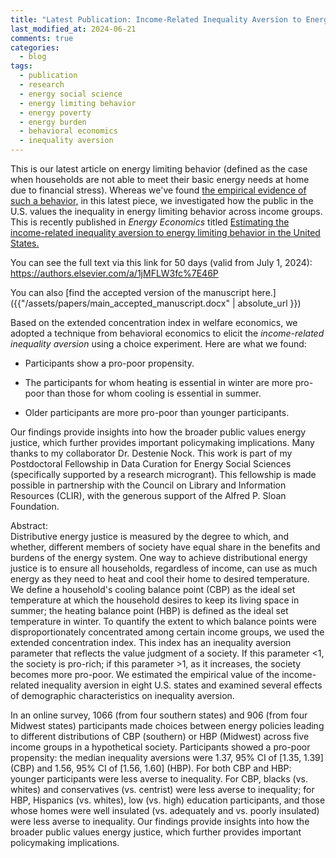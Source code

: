 ```yaml
---
title: "Latest Publication: Income-Related Inequality Aversion to Energy Limiting Behavior"
last_modified_at: 2024-06-21
comments: true
categories:
  - blog
tags:
  - publication
  - research
  - energy social science
  - energy limiting behavior
  - energy poverty
  - energy burden
  - behavioral economics
  - inequality aversion
---
```


This is our latest article on energy limiting behavior (defined as the case when households are not able to meet their basic energy needs at home due to financial stress). Whereas we've found [the empirical evidence of such a behavior,](https://doi.org/10.1016/j.enpol.2023.113748) in this latest piece, we investigated how the public in the U.S. values the inequality in energy limiting behavior across income groups. This is recently published in *Energy Economics* titled [Estimating the income-related inequality aversion to energy limiting behavior in the United States.](https://doi.org/10.1016/j.eneco.2024.107716)

You can see the full text via this link for 50 days (valid from July 1, 2024): https://authors.elsevier.com/a/1jMFLW3fc%7E46P

You can also [find the accepted version of the manuscript here.]({{"/assets/papers/main_accepted_manuscript.docx" | absolute_url }})

Based on the extended concentration index in welfare economics, we adopted a technique from behavioral economics to elicit the *income-related inequality aversion* using a choice experiment. Here are what we found:

* Participants show a pro-poor propensity.

* The participants for whom heating is essential in winter are more pro-poor than those for whom cooling is essential in summer.

* Older participants are more pro-poor than younger participants.

Our findings provide insights into how the broader public values energy justice, which further provides important policymaking implications. Many thanks to my collaborator Dr. Destenie Nock. This work is part of my Postdoctoral Fellowship in Data Curation for Energy Social Sciences (specifically supported by a research microgrant). This fellowship is made possible in partnership with the Council on Library and Information Resources (CLIR), with the generous support of the Alfred P. Sloan Foundation.

Abstract:<br>
Distributive energy justice is measured by the degree to which, and whether, different members of society have equal share in the benefits and burdens of the energy system. One way to achieve distributional energy justice is to ensure all households, regardless of income, can use as much energy as they need to heat and cool their home to desired temperature. We define a household's cooling balance point (CBP) as the ideal set temperature at which the household desires to keep its living space in summer; the heating balance point (HBP) is defined as the ideal set temperature in winter. To quantify the extent to which balance points were disproportionately concentrated among certain income groups, we used the extended concentration index. This index has an inequality aversion parameter that reflects the value judgment of a society. If this parameter <1, the society is pro-rich; if this parameter >1, as it increases, the society becomes more pro-poor. We estimated the empirical value of the income-related inequality aversion in eight U.S. states and examined several effects of demographic characteristics on inequality aversion.

In an online survey, 1066 (from four southern states) and 906 (from four Midwest states) participants made choices between energy policies leading to different distributions of CBP (southern) or HBP (Midwest) across five income groups in a hypothetical society. Participants showed a pro-poor propensity: the median inequality aversions were 1.37, 95% CI of [1.35, 1.39] (CBP) and 1.56, 95% CI of [1.56, 1.60] (HBP). For both CBP and HBP: younger participants were less averse to inequality. For CBP, blacks (vs. whites) and conservatives (vs. centrist) were less averse to inequality; for HBP, Hispanics (vs. whites), low (vs. high) education participants, and those whose homes were well insulated (vs. adequately and vs. poorly insulated) were less averse to inequality. Our findings provide insights into how the broader public values energy justice, which further provides important policymaking implications.
